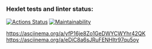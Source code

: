 ### Hexlet tests and linter status:
[![Actions Status](https://github.com/KBelonozhko/frontend-project-44/workflows/hexlet-check/badge.svg)](https://github.com/KBelonozhko/frontend-project-44/actions)
[![Maintainability](https://api.codeclimate.com/v1/badges/ebb8c5886068e0790b04/maintainability)](https://codeclimate.com/github/KBelonozhko/frontend-project-44/maintainability)

https://asciinema.org/a/yfP16je8Zo1GeDWYCWYhr42QK
https://asciinema.org/a/eDiC8a6sJRuFENHItr97qu5oy